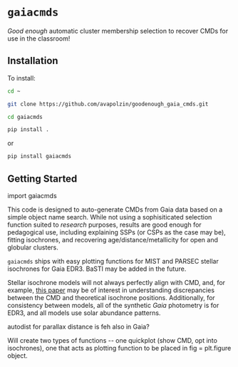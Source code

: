 # `gaiacmds`
*Good enough* automatic cluster membership selection to recover CMDs for use in the classroom!


## Installation
To install:

```bash
cd ~

git clone https://github.com/avapolzin/goodenough_gaia_cmds.git

cd gaiacmds

pip install .

````
or 
```bash
pip install gaiacmds
```

## Getting Started
import gaiacmds

This code is designed to auto-generate CMDs from Gaia data based on a simple object name search. While not using a sophisiticated selection function suited to *research* purposes, results are good enough for pedagogical use, including explaining SSPs (or CSPs as the case may be), fitting isochrones, and recovering age/distance/metallicity for open and globular clusters.

`gaiacmds` ships with easy plotting functions for MIST and PARSEC stellar isochrones for Gaia EDR3. BaSTI may be added in the future.

Stellar isochrone models will not always perfectly align with CMD, and, for example, [this paper](https://arxiv.org/abs/2411.12987) may be of interest in understanding discrepancies between the CMD and theoretical isochrone positions. Additionally, for consistency between models, all of the synthetic *Gaia* photometry is for EDR3, and all models use solar abundance patterns.


autodist for parallax distance
is feh also in Gaia?

Will create two types of functions -- one quickplot (show CMD, opt into isochrones), one that acts as plotting function to be placed in fig = plt.figure object.